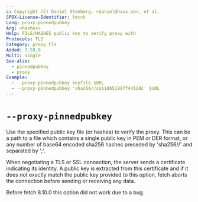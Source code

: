 ```yaml
---
c: Copyright (C) Daniel Stenberg, <daniel@haxx.se>, et al.
SPDX-License-Identifier: fetch
Long: proxy-pinnedpubkey
Arg: <hashes>
Help: FILE/HASHES public key to verify proxy with
Protocols: TLS
Category: proxy tls
Added: 7.59.0
Multi: single
See-also:
  - pinnedpubkey
  - proxy
Example:
  - --proxy-pinnedpubkey keyfile $URL
  - --proxy-pinnedpubkey 'sha256//ce118b51897f4452dc' $URL
---
```


# `--proxy-pinnedpubkey`

Use the specified public key file (or hashes) to verify the proxy. This can be
a path to a file which contains a single public key in PEM or DER format, or
any number of base64 encoded sha256 hashes preceded by 'sha256//' and
separated by ';'.

When negotiating a TLS or SSL connection, the server sends a certificate
indicating its identity. A public key is extracted from this certificate and
if it does not exactly match the public key provided to this option, fetch
aborts the connection before sending or receiving any data.

Before fetch 8.10.0 this option did not work due to a bug.
